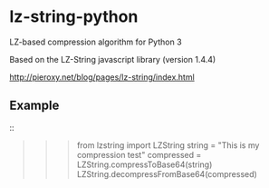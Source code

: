 lz-string-python
================

LZ-based compression algorithm for Python 3

Based on the LZ-String javascript library (version 1.4.4)

http://pieroxy.net/blog/pages/lz-string/index.html


Example
-------
::

  >>> from lzstring import LZString
  >>> string = "This is my compression test"
  >>> compressed = LZString.compressToBase64(string)
  >>> LZString.decompressFromBase64(compressed)
